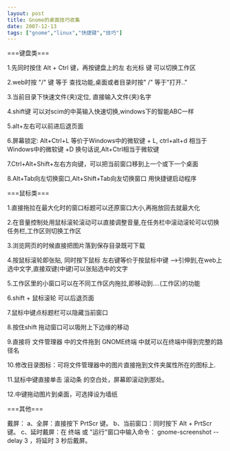 ```yaml
---
layout: post
title: Gnome的桌面技巧收集
date: 2007-12-13
tags: ["gnome","linux","快捷键","技巧"]
---
```


===键盘类===

1.先同时按住 Alt + Ctrl 键，再按键盘上的左 右光标 键 可以切换工作区

2.web时按 "/" 键 等于 查找功能,桌面或者目录时按" /"  等于"打开.."

3.当前目录下快速文件(夹)定位, 直接输入文件(夹)名字

4.shift键 可以对scim的中英输入快速切换,windows下的智能ABC一样

<!--more-->

5.alt+左右可以前进后退页面

6.屏幕锁定: Alt+Ctrl+L  等价于Windows中的微软键 + L,  ctrl+alt+d 相当于Windows中的微软键 +D
换句话说,Alt+Ctrl相当于微软键

7.Ctrl+Alt+Shift+左右方向键，可以把当前窗口移到上一个或下一个桌面

8.Alt+Tab向左切换窗口,Alt+Shift+Tab向友切换窗口
用快捷键启动程序

===鼠标类===

1.直接拖拉在最大化时的窗口标题可以还原窗口大小,再拖放回去就最大化

2.在音量控制处用鼠标滚轮滚动可以直接调整音量,在任务栏中滚动滚轮可以切换任务栏,工作区则切换工作区

3.浏览网页的时候直接把图片落到保存目录既可下载

4.按鼠标滚轮即张贴, 同时按下鼠标 左右键等价于按鼠标中键 -->引伸到,在web上选中文字,直接双键(中键)可以张贴选中的文字

5.工作区里的小窗口可以在不同工作区内拖拉,即移动到....(工作区)的功能

6.shift + 鼠标滚轮 可以后退页面

7.鼠标中键点标题栏可以隐藏当前窗口

8.按住shift 拖动窗口可以吸附上下边缘的移动

9.直接将 文件管理器 中的文件拖到 GNOME终端 中就可以在终端中得到完整的路径名

10.修改目录图标：可将文件管理器中的图片直接拖到文件夹属性所在的图标上.

11.鼠标中键直接单击 滚动条 的空白处，屏幕即滚动到那处。

12.中键拖动图片到桌面，可选择设为墙纸

===其他===

戴屏：
a、全屏：直接按下 PrtScr 键。
b、当前窗口：同时按下 Alt + PrtScr 键。
c、延时戴屏：在 终端 或 "运行"窗口中输入命令： gnome-screenshot --delay 3 ，将延时 3 秒后戴屏。